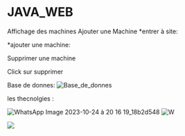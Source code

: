# JAVA_WEB
Affichage des machines
Ajouter une Machine 
*entrer à site:

*ajouter une machine:

Supprimer une machine 

Click sur supprimer 

Base de donnes:
![Base_de_donnes](https://github.com/ELMOUWAHID-AYOUB/JDBC/assets/130571009/a4b6c0c2-694d-4e77-99f9-0372ffb22837)

les thecnolgies :

![WhatsApp Image 2023-10-24 à 20 16 19_18b2d548](https://github.com/ELMOUWAHID-AYOUB/JDBC/assets/130571009/cdbfe53d-2567-4491-9c73-c45783aae414)
![W](https://github.com/ELMOUWAHID-AYOUB/JDBC/assets/130571009/de576e0c-dbcb-47ed-9dc8-7a120b7aac6d)


![](https://github.com/ELMOUWAHID-AYOUB/JDBC/assets/130571009/6e447c89-4662-43b8-b0f9-c359ea75841d)

